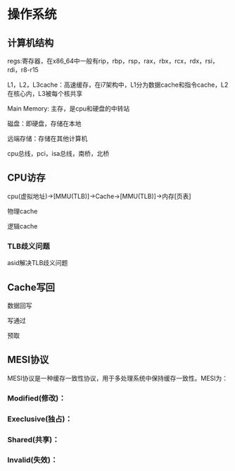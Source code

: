 # 操作系统

## 计算机结构

regs:寄存器，在x86_64中一般有rip，rbp，rsp，rax，rbx，rcx，rdx，rsi，rdi，r8-r15

L1，L2，L3cache：高速缓存，在i7架构中，L1分为数据cache和指令cache，L2在核心内，L3被每个核共享

Main Memory: 主存，是cpu和硬盘的中转站

磁盘：即硬盘，存储在本地

远端存储：存储在其他计算机

cpu总线，pci，isa总线，南桥，北桥

## CPU访存

cpu(虚拟地址)->[MMU(TLB)]->Cache->[MMU(TLB)]->内存[页表]

物理cache

逻辑cache

### TLB歧义问题

asid解决TLB歧义问题

## Cache写回

数据回写

写通过

预取

## MESI协议

MESI协议是一种缓存一致性协议，用于多处理系统中保持缓存一致性。MESI为：

### Modified(修改)：

### Execlusive(独占)：

### Shared(共享)：

### Invalid(失效)：